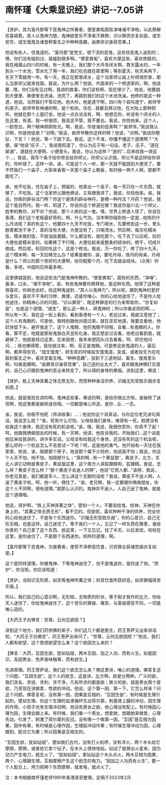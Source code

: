 # 南怀瑾《大乘显识经》讲记--7.05讲

------

【贤护，其为富丹那等下恶鬼神之所著者，便爱粪垢腐败涕唾诸不净物，以此祭解欢喜病愈。其人以鬼神力随，鬼神欲爱乐不净臭汗粪秽。识以罪资亦复如是。或生贫穷，或生饿鬼及诸食秽畜生之中种种恶趣，由罪资识身获苦果。】

他说有些人，信鬼道的。“富丹那”是梵文，很下流的恶鬼，这些信恶鬼人迷到的；嘿，你们没有碰到过，我碰到很多啊。“便爱粪垢”，喜欢大便这些，喜欢修脏的。我在峨眉山四川的时候，有一天晚上，我们那个大坪寺闭关啊，靠天露水的，一年到头一个水池，雪水化了用一年，我们吃也就在那里啊；等到夏天，秋天来再下、冬天下雪就用一年。有一天，我正在那里闭关，这个当家师父庙上吵得很厉害，那么当家师父就来找我。我说，为什么啊？他说，外面来的一个修道家的，啊，他说要…嘿，你们没有见过啊，我讲的故事，你们没有啊，现在很少了。他说，他要跳到大便里、粪便里去洗澡，洗完了，再跳到我们的这个水池洗澡。他修的是这一种道，他说。当然我们不答应他。他大吵。他是遂宁啊，四川有个县叫遂宁，疯师爷的弟子。疯师爷有神通的啊，是个和尚，住在…我都去拜过他，在大陆上那种厕所，他就在那个上面打坐。他说一点办法没有，啊、他想见你，听说有个闭关的人在这里，有道。我一听很烦，我说这不管，我不要去。我说，你找他来。这个人，一脸苍白，两个眼神炯炯有光。啊，我说，你是谁的徒弟啊？“疯师爷。”我说我认识啊，你是他徒弟？“对啊。”我说，疯师爷教你这样的啊？他说，“对啊。”我说你瞎扯、下去？！他说，等一下跳下去。我说，这个不准，你懂不懂这个道理啊？“大便，屎”他说“庄子…”，我说我知道了，你认为庄子有一句话，老子、庄子，“道在屎溺”，道就在大便啊、小便里头。我说，你认为这样？“是的”…后来给我一讲这个…，我说，我写个条子给你带去给你师父，你师父认识我，师父不是这样给你讲的，你听错了。这样一讲。诶，可是这个人一听，那一天就不能跳到大便洗了。要不然我们一个庙子，大家来香客一天那个庙子上朝香，有时候一两千人啊，那都不能吃了。

诶，他不吃饭，住在庙子上，预留的、他拿出一个盒子，每一天只吃一片东西，就够了，不吃饭。这个当家师父跟他俩谈，又来跟我讲了。我说，你找他来。诶，我说，你练的辟谷法门啊？你这个是炼的辟谷神丹，是哪一种丹法？丹药？他说，我这个是自然丹。我一听，知道了。你说你这个修道在哪？我说你是川北一个师父，姓李的教你，对不对？他说，那个人练的这一套。嘿，世界上修道人怪了，你说在香港，我们这个老板最好奇的，啊，什么气功，当年啊你碰到他一定是…他炼的什么丹法呢？真的有这个，他要四十九天不吃饭，专门喝水，先要修到这一步。里头肠胃都洗干净了，真的没有大便，大便没有了，只喝清水。然后啊，每天吃糯米饭，糯米做的饭，不放油盐酱醋，什么都没有，就吃那个。吃下去了以后呢，拉的大便也是糯米变的。如果稀了不行哦，大便拉起来是整条的结块的。晒干，切成片做成。然后呢，轮回的吃这个，这是个修法。我说，万一你吃了、修了四十九天，这个糯米啊，每一天拉稀怎么办？结果是被你…诶，要吃丹母，炼丹的母亲，丹母是什么？师父的那个炼好的大便啊，给你配那个丹，吃下去就会结块。（众笑）你看，多吧，中国的花样最多啊。

这里佛就提到，他说这些法门是鬼神所教的。“便爱粪垢”，腐败的东西，“涕唾”，鼻涕，口水，“诸不净物”。诶，有些鬼神要你祭拜他，是这种东西。他得了这种是很喜欢，你病也会好。给这种鬼迷到…“其人以鬼神力”，所以呢，跟到鬼神的爱好与爱乐，喜欢不干净的污秽、粪便，还是你唯心、你的心给他迷住了，不是你人给他迷住，你精神心识的问题。“识以罪资”，用这种罪恶的行为来帮助你，“亦复如是”，也是这个道理。“或生”，那么这一种人，拜鬼神的；所以你看走阴的啊…，所以有一天，我在这一街上看到，看到香港有一个人，老远过来，我就注意他了；这个人有鬼眼的，可是他，我特别跟他对面过来，就在坚尼地道，我要去看他，他赶快低下头，避开我走了。这个人鬼眼，他的鬼眼不同哦，会看…有鬼眼的人，你看，算不定，他就是那些鬼族白天显形化身。我正想走过去看，他老远看到我，就避掉了。他就是经过这里，后来我想，我本来想回头过去看看，呵、抓住他问问…；我也懒得管，我也就过来，啊，反正是鬼眼。可是修这些鬼道的人，最后啊，都弄得贫穷。“或生饿鬼”，转生死的时候投生饿鬼道，变成、或者投生为在吃脏的畜生之中，喜欢变畜生哦。“种种恶趣”，投到下三道地狱、畜生、饿鬼里头啊，叫做恶趣啊。“由罪资识身获苦果”，自己造的业太大了，喜欢跟鬼神俩打交道的，自己心识跟到鬼神的恶业来转变了，所以得的身体的果报。讲到这里，佛说：

【贤护，胜上天神其著之体无质无形，而受种种香洁供养，识福无形受胜乐报亦复如是。】

他说，就是我现在讲的啊，鬼神这些事，佛说的啊，是给你做比方啦，是破除了迷信啊，他这里都是破除迷信哦。一切都是唯心所造，是你…业…一念。

诶，我说，你倒不怕死（师讲故事）…；他说你这个讲真话，与你这位老兄讲句真话，我说怎么呢？“诶，死有什么可怕，父母给我们身体，难得有一死，假使没有给我这个身体，我还没有死的机会呢。”诶，哦，我说，我很欣赏你，你真不了起！呵，他跟我俩做朋友的时候，有一天啊，他讲、他告诉我的。开始我们…这个话是他后来给我讲的，讲许多实话。父母没有给我这个身体，还没有死的这个机会呢，那么好的一个机会怎么不去尝试一下呢？呵，这是他的勇气。他开始有一天住在我家里，他说，诶，隔壁那个房子，他说那个属于少将府，他说我不怕；我说，你这个人天不怕、地不怕，怕隔壁什么；“真的啊…有一个黄鼠狼”，黄皮子，北方，东北人讲它动物是黄皮子，黄鼠狼这里，这个南方人讲狐狸精啦，狐狸精。我说，怎么样？黄皮子怎么样？“那个黄皮子会迷人的啊”，他说“它把人都…”诶呀，我说，你老兄真是，我们都是军人，怎么讲这个无聊的话呢？我说，黄皮子不迷人啊，人迷了黄皮子啦。呵，他一听，楞住了。“诶，老兄啊，我一定要跟你俩做朋友，你这个人不同啊，很有道理。”就那么认识的。鬼神并不迷人，人自己迷了鬼神，就是这个道理哦。

他说，贤护啊，“胜上天神其著之体”，譬如一个人，不要说给鬼、给神，天神在你身上的，“其著之体无质无形”，看不见的。但是呢，喜欢种种干净的供养，完全你的心给他迷住了，不是有个东西迷你。“识福无形受胜乐报”，你的心意识，自己无形无相，也是这样。自己迷住了。等于我们一个人，忘记了一样东西在哪里，谁给你拿的？自己拿了这个东西、放这里，一下又忘记，找了半天，以后发现，哈哈在这里，是你迷住了，不是那个东西迷你。同样的道理，啊。

【富丹那等下恶鬼神，为彼著者，便受不净秽恶饮食，识资罪业获诸苦报亦复如是。】

这个是同样道理，你被鬼神、下等鬼神迷住了，也不是鬼迷你，是你迷了他。“贤护”，你当知，你应该知道：

【贤护，当知识无形质，如天等鬼神所著之体；供具饮食所获好恶，如资罪福得苦乐报。】

所以，我们自己的心意识啊，无形相，无物质的形状，等于刚才我作的比方，你给天人迷住了，你给鬼神迷住了，这个苦乐的罪报、痛苦，与善报感受不同，一切是唯心造的。

【大药王子白佛言：世尊，云何见欲因？】

讲到这个地方，我们药师佛的弟子，你们这几个都是医生，药王菩萨又出来讲话啦，“大药王子白佛言”，药王菩萨出来问了，“世尊，云何见欲因呢？”他说，我们人都有欲望，这个思想欲望怎么来？这个欲因怎么来的？

【佛言：大药，互因生欲，犹如钻燧，两木互因，加之人功，而有火生。如是因识，及因男女、色声香味触等，而有欲生。】

先讲原理。药王菩萨说，我们这个欲念怎么来？佛这里讲，唯心的道理。佛答复这个问题，“互因生欲”。这个人的欲念，这是讲，比方啊，欲是分两种，广义的欲，我们贪名、贪钱、贪利、贪干净，凡有所求的都是欲；狭义的欲，就是男女两个爱欲，乃至现在讲做爱，性欲的冲动。他说，这个第一因、第一下，它怎么样来？问这个问题。佛答复呢，没有第一因，因果是互相的，“互因生欲”，有时候是生理引起的，譬如生理、你这个生理的血液循环生出荷尔蒙，刺激肾上腺的冲动，因生理的作用。小孩子也有生理冲动啊，他没有男女之欲，他心理没有配上。有时候因心理为因，生理会跟上来。有时候，我们看一个男女，想爱她，想跟她来做爱，心理先动，引发了、刺激了荷尔蒙的反应。没有哪一个做第一因，“互因”是互相为因果，因中有果，有时候是心理作因，生理起冲动作果；有时候生理冲动为因，心理跟到，配合它为果；所以因果是互相生的。

“互因生欲，犹如钻燧”，譬如我们古代，没有打火机啰，没有洋火，两个木头给它摩擦，摩擦，或者给它拿个钻子，在木头上很快地钻，钻动了就冒出火星来，因为动力产生电力，就生火了。“犹如钻燧”，拿钻钻这个木头点火，两木互相为因果，两个、心理跟生理，互相摩擦产生这个欲念的电力。“因加之人功而有火生”，要一个人配合上，用力把两个东西摩擦，就发电，就点火了。

注：本书根据南怀瑾老师1991年香港录音整理，定稿于2023年2月

